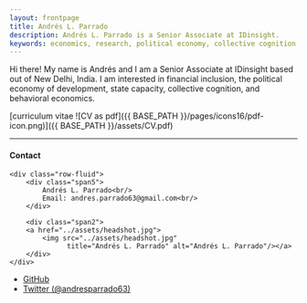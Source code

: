 ```yaml
---
layout: frontpage
title: Andrés L. Parrado
description: Andrés L. Parrado is a Senior Associate at IDinsight. 
keywords: economics, research, political economy, collective cognition, behavioral economics, state capacity
---
```


Hi there! My name is Andrés and I am a Senior Associate at IDinsight based out of New Delhi, India. I am interested in financial inclusion, the political economy of development, state capacity, collective cognition, and behavioral economics.

[curriculum vitae ![CV as pdf]({{ BASE_PATH }}/pages/icons16/pdf-icon.png)]({{ BASE_PATH }}/assets/CV.pdf)<br/>


---


<div class="container">
<h4><a name="contact"></a>Contact</h4>

    <div class="row-fluid">
        <div class="span5">
            Andrés L. Parrado<br/>
            Email: andres.parrado63@gmail.com<br/>
        </div>

        <div class="span2">
        <a href="../assets/headshot.jpg">
            <img src="../assets/headshot.jpg"
                  title="Andrés L. Parrado" alt="Andrés L. Parrado"/></a>
        </div>
    </div>
</div>

<div class="navbar">
  <div class="navbar-inner">
      <ul class="nav">
          <li><a href="https://github.com/aparrado">GitHub</a></li>
          <li><a href="https://twitter.com/andresparrado63">Twitter (@andresparrado63)</a></li>
      </ul>
  </div>
</div>
